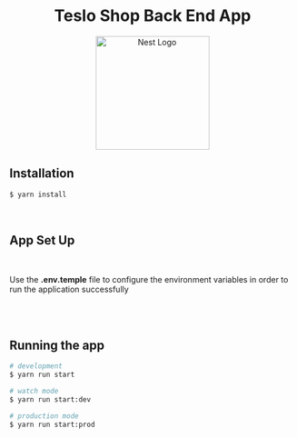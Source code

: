 <h1 align="center">Teslo Shop Back End App</h1>

<p align="center">
  <a href="http://nestjs.com/" target="blank"><img src="https://nestjs.com/img/logo-small.svg" width="200" alt="Nest Logo" /></a>
</p>

## Installation

```bash
$ yarn install
```
<br>

## App Set Up
<br>

Use the **.env.temple** file to configure the environment variables in order to run the application successfully

<br>
<br>

## Running the app

```bash
# development
$ yarn run start

# watch mode
$ yarn run start:dev

# production mode
$ yarn run start:prod
```
